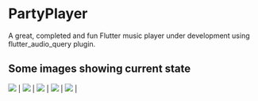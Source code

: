 # PartyPlayer

A great, completed and fun Flutter music player under development using flutter_audio_query plugin.

## Some images showing current state

![](https://i.ibb.co/5ntqkrY/home-Artist.gif) |
![](https://i.ibb.co/BwczKzF/homeAll.gif) |
![](https://i.ibb.co/VM49jcm/playing-Now.gif) | 
![](https://i.ibb.co/dWSRMjZ/pt1.gif) |
![](https://i.ibb.co/Trp3Vb6/pt2.gif) |

